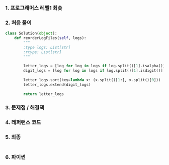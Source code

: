 ### 1.  프로그래머스 레벨1 최솢 

### 2. 처음 풀이

``` python
class Solution(object):
    def reorderLogFiles(self, logs):
        """
        :type logs: List[str]
        :rtype: List[str]
        """
        
        letter_logs = [log for log in logs if log.split()[1].isalpha()]
        digit_logs = [log for log in logs if log.split()[1].isdigit()]
        
        letter_logs.sort(key=lambda x: (x.split()[1:], x.split()[0]))        
        letter_logs.extend(digit_logs)
        
        return letter_logs
```

### 3. 문제점 / 해결책

### 4. 레퍼런스 코드

### 5. 최종

``` python

```

### 6. 파이썬
<!--stackedit_data:
eyJoaXN0b3J5IjpbLTEwNzAxNzU3MjZdfQ==
-->